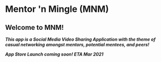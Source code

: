 # Mentor 'n Mingle (MNM)

## Welcome to MNM!

***This app is a Social Media Video Sharing Application with the theme of casual networking amongst mentors, potential mentees, and peers!***

***App Store Launch coming soon! ETA Mar 2021***
